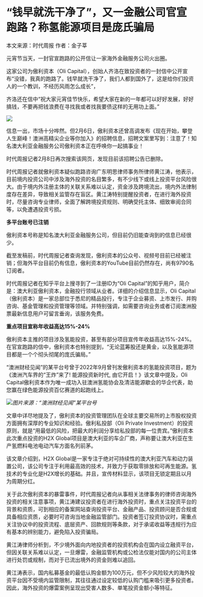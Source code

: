 # “钱早就洗干净了”，又一金融公司官宣跑路？称氢能源项目是庞氏骗局

本文来源：时代周报 作者：金子莘

元宵节当天，一封官宣跑路的公开信让一家海外金融服务公司火出圈。

这家公司为傲利资本（Oli
Capital），创始人齐洛在致投资者的一封信中公开宣布“没错，我真的跑路了。钱早就洗干净了，我们人都到国外了，这是给你们投资人的一个教训，不经历风雨怎么成长”，

齐洛还在信中“祝大家元宵佳节快乐，希望大家在新的一年都可以好好发展，好好搞钱，不要再把钱浪费在寻找我或者找我要债这样的无用功上面。”

![](https://inews.gtimg.com/newsapp_bt/0/15652374775/1000)

信息一出，市场十分哗然。但2月6日，傲利资本还曾高调发布《现在开始，攀登人生巅峰！澳洲高精尖企业等你加入》的招聘信息，招聘文案里写到：注意了！知名澳大利亚金融服务公司傲利资本正在呼唤你一起搞事业！

时代周报记者2月8日再次搜索该网页，发现目前该招聘公告已删除。

时代周报记者就傲利资本疑似跑路咨询广东明思律师事务所律师黄江涛，他表示，目前境内投资公司中涉及海外投资的名目繁多，有不少线下或线上投资平台风险很大。由于境内外注册主体的关联关系难以认定，资金涉及跨境流出，境内外法律制度存在差异，导致相关监管存在盲区。黄江涛特别提醒投资者，在进行海外投资时，尽量咨询专业律师，全面了解跨境投资规则、明确受托主体、细致审阅合同等，以免遭遇投资亏损。

**多平台账号已注销**

傲利资本号称是知名澳大利亚金融服务公司，但目前仍旧能查询到的信息已经很少。

截至发稿前，时代周报记者查询发现，傲利资本的公众号、视频号目前已经被注销；但海外平台目前仍有信息，傲利资本的YouTube目前仍然存在，尚有9790名订阅者。

时代周报记者在知乎平台上搜寻到了一注册ID为“Oli Capital”的知乎用户，简介是：澳大利亚傲利资本，金融投行领域从业者。详细的介绍信息显示，Oli
Capital（傲利资本）是一家总部位于悉尼的精品投行，专注于企业募资、上市发行、并购咨询、基金管理和投资管理等领域。并特别强调，如需要咨询业务或者订阅澳洲股票最新信息用户可留言垂询，该服务免费。

**重点项目宣称年收益高达15%-24%**

傲利资本主推的项目涉及氢能投资，甚至有部分项目宣传年收益高达15%-24%。在官宣跑路的信中，傲利资本也特别提到，“无论蓝筹股还是黄金，以及氢能源项目都是一个个彻头彻尾的庞氏骗局。”

“澳洲财经见闻”的某平台号曾于2022年9月曾刊发傲利资本的氢能投资项目，题为《澳洲汽车界的“王炸”来了! 能源投资新时代,
由它开启！》该文章中提及，Oli Capital傲利资本作为唯一成功入驻澳洲氢能协会及清洁能源歇会的华企代表，助您赢在绿色能源投资百亿赛道的起跑线上。

![](https://inews.gtimg.com/news_bt/OoijKoH-I4mGmNkEfgFDAUnZU8LJVlyVdb661KjA0BjagAA/1000)_图片来源：“澳洲财经见闻”某平台号_

文章中详尽地提及了，傲利资本的投资管理团队在全球主要交易所的上市股权投资方面拥有深厚的专业知识和经验。傲利私投部（Oli Private
Investment）的投资原则，就是“用最低的风险，把最大的利润分享给私投部的每一位贵宾。”傲利资本此次重点投资的H2X
Global项目是澳大利亚的车企厂商，声称要让澳大利亚在生产氢燃料电池电动汽车方面名列前茅。

该文章介绍到，H2X
Global是一家专注于绝对可持续性的澳大利亚汽车和动力装置公司，该公司专注于利用最高效的技术，并致力于获取零排放和可再生能源。氢技术的专业化是H2X增长的基础。并且，宣传材料显示，该项目无锁定期且以月为周期分红。

关于此次傲利资本的暴雷事件，时代周报记者向从事相关法律事务的律师咨询海外投资的相关注意事项，黄江涛建议投资者在进行海外投资时，重点关注投资平台的背景和资质，可到相应的备案网站查询投资平台、金融产品、投资顾问是否合规或具备相应资质，必要时可咨询当地金融监管部门。投资者签订投资协议时，需重点关注协议中的投资流程、底层资产、回款规则等条款，对于承诺收益等违规行为应有基本的辨别能力，避免陷入投资骗局。

黄江涛律师分析到，不少境外面向内地投资者的投资机构会在国内设立融资平台，但因关联关系难以认定，一旦爆雷，金融监管机构或公检法仅能对国内的公司主体进行处罚或规制，而对于已流出境外的资金则难以追回。

黄江涛表示，国内私募基金的最低认购金额为100万元，但不少风险较大的海外投资平台因不受境内监管限制，其往往通过设定较低的认购门槛来吸引更多投资者。因此，海外投资的爆雷案例呈现出受害人数多、单笔投资金额小等特征。

